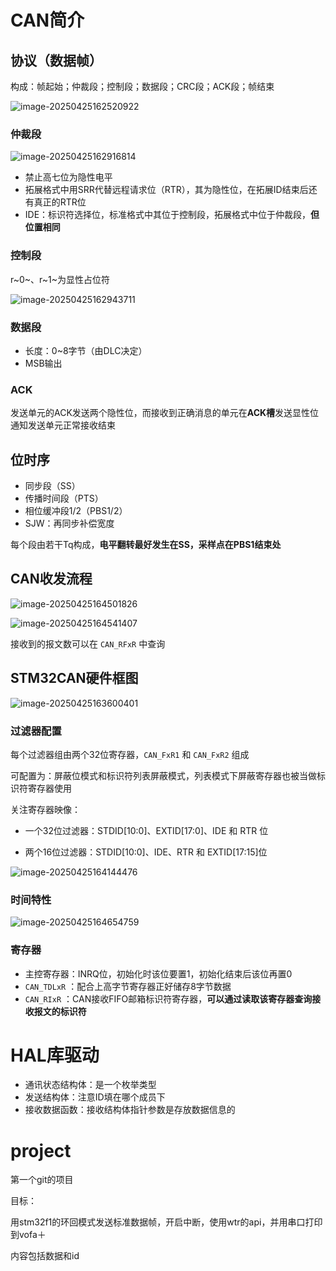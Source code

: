 # CAN简介

## 协议（数据帧）

构成：帧起始；仲裁段；控制段；数据段；CRC段；ACK段；帧结束

![image-20250425162520922](C:/Users/17721/AppData/Roaming/Typora/typora-user-images/image-20250425162520922.png)

### 仲裁段

![image-20250425162916814](C:/Users/17721/AppData/Roaming/Typora/typora-user-images/image-20250425162916814.png)

- 禁止高七位为隐性电平
- 拓展格式中用SRR代替远程请求位（RTR），其为隐性位，在拓展ID结束后还有真正的RTR位
- IDE：标识符选择位，标准格式中其位于控制段，拓展格式中位于仲裁段，**但位置相同**

### 控制段

r~0~、r~1~为显性占位符

![image-20250425162943711](C:/Users/17721/AppData/Roaming/Typora/typora-user-images/image-20250425162943711.png)

### 数据段

- 长度：0~8字节（由DLC决定）
- MSB输出

### ACK

发送单元的ACK发送两个隐性位，而接收到正确消息的单元在**ACK槽**发送显性位通知发送单元正常接收结束

## 位时序

- 同步段（SS）
- 传播时间段（PTS）
- 相位缓冲段1/2（PBS1/2）
- SJW：再同步补偿宽度

每个段由若干Tq构成，**电平翻转最好发生在SS，采样点在PBS1结束处**

## CAN收发流程

![image-20250425164501826](C:/Users/17721/AppData/Roaming/Typora/typora-user-images/image-20250425164501826.png)

![image-20250425164541407](C:/Users/17721/AppData/Roaming/Typora/typora-user-images/image-20250425164541407.png)

接收到的报文数可以在 `CAN_RFxR` 中查询

## STM32CAN硬件框图

![image-20250425163600401](C:/Users/17721/AppData/Roaming/Typora/typora-user-images/image-20250425163600401.png)

### 过滤器配置

每个过滤器组由两个32位寄存器，`CAN_FxR1` 和 `CAN_FxR2` 组成

可配置为：屏蔽位模式和标识符列表屏蔽模式，列表模式下屏蔽寄存器也被当做标识符寄存器使用

关注寄存器映像：

- 一个32位过滤器：STDID[10:0]、EXTID[17:0]、IDE 和 RTR 位

- 两个16位过滤器：STDID[10:0]、IDE、RTR 和 EXTID[17:15]位

![image-20250425164144476](C:/Users/17721/AppData/Roaming/Typora/typora-user-images/image-20250425164144476.png)

### 时间特性

![image-20250425164654759](C:/Users/17721/AppData/Roaming/Typora/typora-user-images/image-20250425164654759.png)

### 寄存器

- 主控寄存器：INRQ位，初始化时该位要置1，初始化结束后该位再置0
- `CAN_TDLxR` ：配合上高字节寄存器正好储存8字节数据
- `CAN_RIxR` ：CAN接收FIFO邮箱标识符寄存器，**可以通过读取该寄存器查询接收报文的标识符**

# HAL库驱动

- 通讯状态结构体：是一个枚举类型
- 发送结构体：注意ID填在哪个成员下
- 接收数据函数：接收结构体指针参数是存放数据信息的

# project

第一个git的项目

目标：

用stm32f1的环回模式发送标准数据帧，开启中断，使用wtr的api，并用串口打印到vofa＋

内容包括数据和id



































